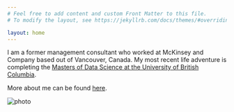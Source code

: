 ```yaml
---
# Feel free to add content and custom Front Matter to this file.
# To modify the layout, see https://jekyllrb.com/docs/themes/#overriding-theme-defaults

layout: home
---
```


I am a former management consultant who worked at McKinsey and Company based out of Vancouver, Canada. My most recent life adventure is completing the [Masters of Data Science at the University of British Columbia](https://masterdatascience.ubc.ca).

More about me can be found [here](https://moniquewong.github.io/about/).

![photo](/assets/photo_main.JPG)
